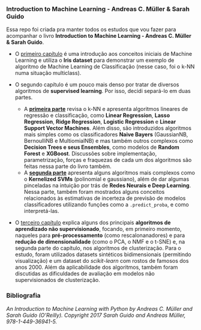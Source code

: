 ### Introduction to Machine Learning - Andreas C. Müller & Sarah Guido

Essa repo foi criada pra manter todos os estudos que vou fazer para acompanhar o livro **Introduction to Machine Learning - Andreas C. Müller & Sarah Guido**. 

* O [primeiro capítulo](https://github.com/nicolasbuen/introduction_to_ml/blob/master/Introduction%20to%20Machine%20Learning%20-%20Cap.%201%20-%20kNN%20e%20Iris%20Dataset.ipynb) é uma introdução aos conceitos iniciais de Machine Learning e utiliza o **Iris dataset** para demonstrar um exemplo de algoritmo de Machine Learning de Classificação (nesse caso, foi o k-NN numa situação multiclass).

* O segundo capítulo é um pouco mais denso por tratar de diversos algoritmos de **supervised learning**. Por isso, decidi separá-lo em duas partes. 
  * A [**primeira parte**](https://github.com/nicolasbuen/introduction_to_ml/blob/master/Introduction%20to%20Machine%20Learning%20-%20Cap.%202%20-%20Supervised%20ML%20Algorithms%20part%201.ipynb) revisa o k-NN e apresenta algoritmos lineares de regressão e classificação, como **Linear Regression**, **Lasso Regression**, **Ridge Regression**, **Logistic Regression** e **Linear Support Vector Machines**. Além disso, são introduzidos algoritmos mais simples como os classificadores **Naive Bayers** (GaussianNB, BernoulliNB e MultiomialNB) e mas também outros complexos como **Decision Trees e seus Ensembles**, como modelos de **Random Forest** e **XGBoost**. Discussões sobre implementação, parametrização, forças e fraquezas de cada um dos algoritmos são feitas nessa parte do livro também.
  * A [**segunda parte**](https://github.com/nicolasbuen/introduction_to_ml/blob/master/Introduction%20to%20Machine%20Learning%20-%20Cap.%202%20-%20Supervised%20ML%20Algorithms%20part%202.ipynb) apresenta alguns algoritmos mais complexos como o **Kernelized SVMs** (polinomial e gaussiano), além de dar algumas pinceladas na intuição por trás de **Redes Neurais e Deep Learning**. Nessa parte, também foram mostrados alguns conceitos relacionados às estimativas de incerteza de previsão de modelos classificadores utilizando funções como a `.predict_proba`, e como interpretá-las.

* O [terceiro capítulo](https://github.com/nicolasbuen/introduction_to_ml/blob/master/Introduction%20to%20Machine%20Learning%20-%20Cap.%203%20-%20Unsupervised%20Learning%20and%20Preprocessing.ipynb) explica alguns dos principais **algoritmos de aprendizado não supervisionado**, focando, em primeiro momento, naqueles para **pré-processamento** (como rescalonanadores) e para **redução de dimensionalidade** (como o PCA, o NMF e o t-SNE) e, na segunda parte do capítulo, nos algoritmos de clusterização. Para o estudo, foram utilizados datasets sintéticos bidimensionais (permitindo visualização) e um dataset do *scikit-learn* com rostos de famosos dos anos 2000. Além da aplicabilidade dos algoritmos, também foram discutidas as dificuldades de avaliação em  modelos não supervisionados de clusterização.


### Bibliografia

*An Introduction to Machine Learning with Python by Andreas C. Müller and Sarah Guido (O’Reilly). Copyright 2017 Sarah Guido and Andreas Müller, 978-1-449-36941-5.*
